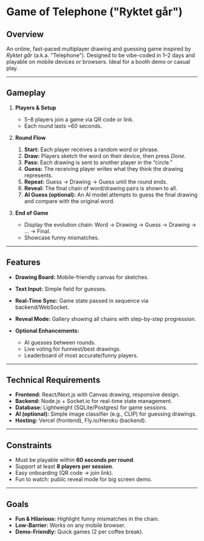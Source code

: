 # Game of Telephone ("Ryktet går")

## Overview

An online, fast-paced multiplayer drawing and guessing game inspired by *Ryktet går* (a.k.a. "Telephone"). Designed to be vibe-coded in 1–2 days and playable on mobile devices or browsers. Ideal for a booth demo or casual play.

---

## Gameplay

1. **Players & Setup**

   * 5–8 players join a game via QR code or link.
   * Each round lasts \~60 seconds.

2. **Round Flow**

   1. **Start:** Each player receives a random word or phrase.
   2. **Draw:** Players sketch the word on their device, then press *Done*.
   3. **Pass:** Each drawing is sent to another player in the “circle.”
   4. **Guess:** The receiving player writes what they think the drawing represents.
   5. **Repeat:** Guess → Drawing → Guess until the round ends.
   6. **Reveal:** The final chain of word/drawing pairs is shown to all.
   7. **AI Guess (optional):** An AI model attempts to guess the final drawing and compare with the original word.

3. **End of Game**

   * Display the evolution chain: Word → Drawing → Guess → Drawing → … → Final.
   * Showcase funny mismatches.

---

## Features

* **Drawing Board:** Mobile-friendly canvas for sketches.
* **Text Input:** Simple field for guesses.
* **Real-Time Sync:** Game state passed in sequence via backend/WebSocket.
* **Reveal Mode:** Gallery showing all chains with step-by-step progression.
* **Optional Enhancements:**

  * AI guesses between rounds.
  * Live voting for funniest/best drawings.
  * Leaderboard of most accurate/funny players.

---

## Technical Requirements

* **Frontend:** React/Next.js with Canvas drawing, responsive design.
* **Backend:** Node.js + Socket.io for real-time state management.
* **Database:** Lightweight (SQLite/Postgres) for game sessions.
* **AI (optional):** Simple image classifier (e.g., CLIP) for guessing drawings.
* **Hosting:** Vercel (frontend), Fly.io/Heroku (backend).

---

## Constraints

* Must be playable within **60 seconds per round**.
* Support at least **8 players per session**.
* Easy onboarding (QR code → join link).
* Fun to watch: public reveal mode for big screen demo.

---

## Goals

* **Fun & Hilarious:** Highlight funny mismatches in the chain.
* **Low-Barrier:** Works on any mobile browser.
* **Demo-Friendly:** Quick games (2 per coffee break).
